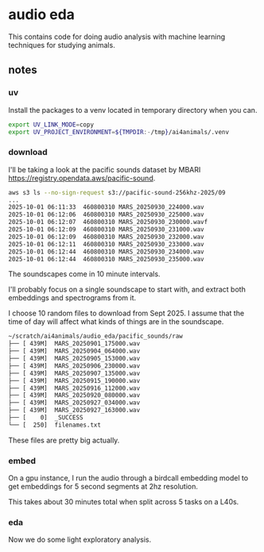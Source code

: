 # audio eda

This contains code for doing audio analysis with machine learning techniques for studying animals.

## notes


### uv

Install the packages to a venv located in temporary directory when you can.

```bash
export UV_LINK_MODE=copy
export UV_PROJECT_ENVIRONMENT=${TMPDIR:-/tmp}/ai4animals/.venv
```

### download

I'll be taking a look at the pacific sounds dataset by MBARI https://registry.opendata.aws/pacific-sound.


```bash
aws s3 ls --no-sign-request s3://pacific-sound-256khz-2025/09
...
2025-10-01 06:11:33  460800310 MARS_20250930_224000.wav
2025-10-01 06:12:06  460800310 MARS_20250930_225000.wav
2025-10-01 06:12:07  460800310 MARS_20250930_230000.wavf
2025-10-01 06:12:09  460800310 MARS_20250930_231000.wav
2025-10-01 06:12:09  460800310 MARS_20250930_232000.wav
2025-10-01 06:12:11  460800310 MARS_20250930_233000.wav
2025-10-01 06:12:44  460800310 MARS_20250930_234000.wav
2025-10-01 06:12:44  460800310 MARS_20250930_235000.wav
```

The soundscapes come in 10 minute intervals.

I'll probably focus on a single soundscape to start with, and extract both embeddings and spectrograms from it.

I choose 10 random files to download from Sept 2025.
I assume that the time of day will affect what kinds of things are in the soundscape.

```bash
~/scratch/ai4animals/audio_eda/pacific_sounds/raw
├── [ 439M]  MARS_20250901_175000.wav
├── [ 439M]  MARS_20250904_064000.wav
├── [ 439M]  MARS_20250905_153000.wav
├── [ 439M]  MARS_20250906_230000.wav
├── [ 439M]  MARS_20250907_135000.wav
├── [ 439M]  MARS_20250915_190000.wav
├── [ 439M]  MARS_20250916_112000.wav
├── [ 439M]  MARS_20250920_080000.wav
├── [ 439M]  MARS_20250927_034000.wav
├── [ 439M]  MARS_20250927_163000.wav
├── [    0]  _SUCCESS
└── [  250]  filenames.txt
```

These files are pretty big actually.

### embed

On a gpu instance, I run the audio through a birdcall embedding model to get embeddings for 5 second segments at 2hz resolution.

This takes about 30 minutes total when split across 5 tasks on a L40s. 

### eda

Now we do some light exploratory analysis.
